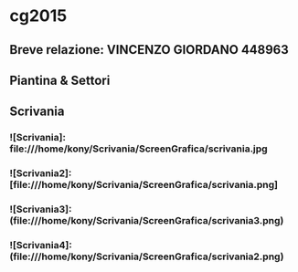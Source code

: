 # cg2015

## Breve relazione: VINCENZO GIORDANO 448963
## Piantina & Settori
## Scrivania
### ![Scrivania]: file:///home/kony/Scrivania/ScreenGrafica/scrivania.jpg
### ![Scrivania2]: [file:///home/kony/Scrivania/ScreenGrafica/scrivania.png]
### ![Scrivania3]: (file:///home/kony/Scrivania/ScreenGrafica/scrivania3.png)
### ![Scrivania4]: (file:///home/kony/Scrivania/ScreenGrafica/scrivania2.png)
